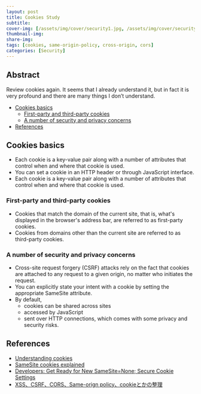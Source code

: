 ```yaml
---
layout: post
title: Cookies Study
subtitle: 
cover-img: [/assets/img/cover/security1.jpg, /assets/img/cover/security2.jpg, /assets/img/cover/security3.jpg]
thumbnail-img: 
share-img:
tags: [cookies, same-origin-policy, cross-origin, cors]
categories: [Security]
---
```


## Abstract
Review cookies again. It seems that I already understand it, but in fact it is very profound and there are many things I don’t understand.

<!-- vim-markdown-toc GFM -->

* [Cookies basics](#cookies-basics)
  * [First-party and third-party cookies](#first-party-and-third-party-cookies)
  * [A number of security and privacy concerns](#a-number-of-security-and-privacy-concerns)
* [References](#references)

<!-- vim-markdown-toc -->

## Cookies basics
- Each cookie is a key-value pair along with a number of attributes that control when and where that cookie is used.
- You can set a cookie in an HTTP header or through JavaScript interface.
- Each cookie is a key-value pair along with a number of attributes that control when and where that cookie is used.

### First-party and third-party cookies
- Cookies that match the domain of the current site, that is, what's displayed in the browser's address bar, are referred to as first-party cookies.
- Cookies from domains other than the current site are referred to as third-party cookies.

### A number of security and privacy concerns
- Cross-site request forgery (CSRF) attacks rely on the fact that cookies are attached to any request to a given origin, no matter who initiates the request.
- You can explicitly state your intent with a cookie by setting the appropriate SameSite attribute.
- By default,
  - cookies can be shared across sites
  - accessed by JavaScript
  - sent over HTTP connections, which comes with some privacy and security risks. 


## References
- [Understanding cookies](https://web.dev/articles/understanding-cookies)
- [SameSite cookies explained](https://web.dev/articles/samesite-cookies-explained)
- [Developers: Get Ready for New SameSite=None; Secure Cookie Settings](https://blog.chromium.org/2019/10/developers-get-ready-for-new.html)
- [XSS、CSRF、CORS、Same-orign policy、cookieとかの整理](https://zenn.dev/dove/articles/3dc0b8603db3fd)

